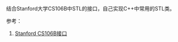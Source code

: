 结合Stanford大学CS106B中STL的接口，自己实现C++中常用的STL类。

参考：
1. [Stanford CS106B接口](https://web.stanford.edu/dept/cs_edu/resources/cslib_docs/)
